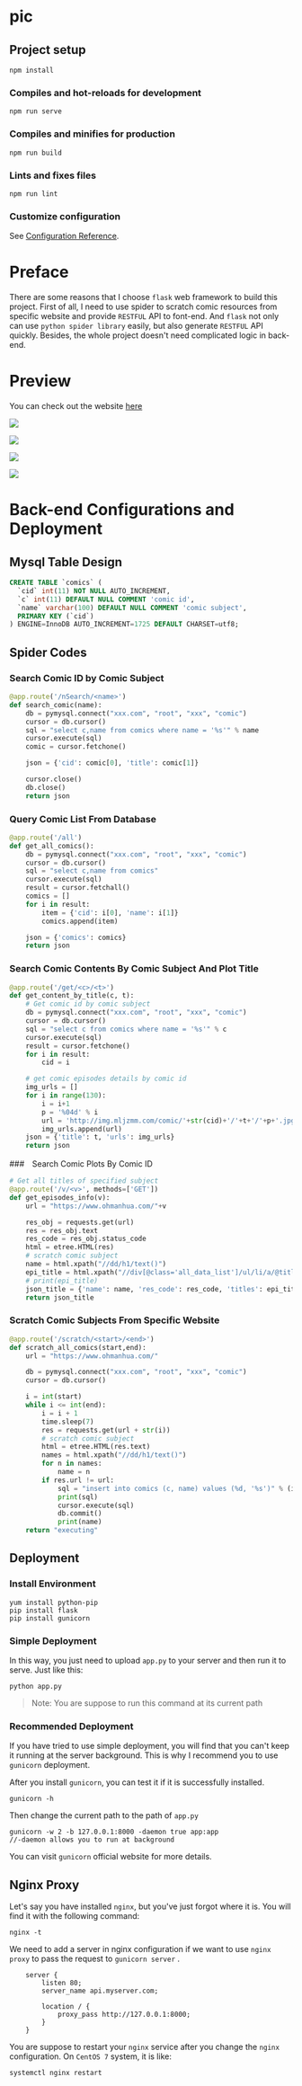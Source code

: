 # pic

## Project setup
```
npm install
```

### Compiles and hot-reloads for development
```
npm run serve
```

### Compiles and minifies for production
```
npm run build
```

### Lints and fixes files
```
npm run lint
```

### Customize configuration
See [Configuration Reference](https://cli.vuejs.org/config/).

# Preface

There are some reasons that I choose `flask` web framework to build this project. First of all, I need to use spider to scratch comic resources from specific website and provide `RESTFUL` API to font-end. And `flask` not only can use `python spider library` easily, but also generate `RESTFUL` API quickly. Besides, the whole project doesn't need complicated logic in back-end.

<!--more-->

# Preview

You can check out the website [here](http://manhua.ssange.com/)

![](/images/ComicHome.jpg)

![](/images/ComicImgHome.jpg)

![](/images/ComicPlot.jpg)

![](/images/ComicContent.jpg)



# Back-end Configurations and Deployment

## Mysql Table Design

```sql
CREATE TABLE `comics` (
  `cid` int(11) NOT NULL AUTO_INCREMENT,
  `c` int(11) DEFAULT NULL COMMENT 'comic id',
  `name` varchar(100) DEFAULT NULL COMMENT 'comic subject',
  PRIMARY KEY (`cid`)
) ENGINE=InnoDB AUTO_INCREMENT=1725 DEFAULT CHARSET=utf8;
```



## Spider Codes

### Search Comic ID by Comic Subject

```python
@app.route('/nSearch/<name>')
def search_comic(name):
    db = pymysql.connect("xxx.com", "root", "xxx", "comic")
    cursor = db.cursor()
    sql = "select c,name from comics where name = '%s'" % name
    cursor.execute(sql)
    comic = cursor.fetchone()

    json = {'cid': comic[0], 'title': comic[1]}

    cursor.close()
    db.close()
    return json
```

### Query Comic List From Database

```python
@app.route('/all')
def get_all_comics():
    db = pymysql.connect("xxx.com", "root", "xxx", "comic")
    cursor = db.cursor()
    sql = "select c,name from comics"
    cursor.execute(sql)
    result = cursor.fetchall()
    comics = []
    for i in result:
        item = {'cid': i[0], 'name': i[1]}
        comics.append(item)

    json = {'comics': comics}
    return json
```

### Search Comic Contents By Comic Subject And Plot Title

```python
@app.route('/get/<c>/<t>')
def get_content_by_title(c, t):
    # Get comic id by comic subject
    db = pymysql.connect("xxx.com", "root", "xxx", "comic")
    cursor = db.cursor()
    sql = "select c from comics where name = '%s'" % c
    cursor.execute(sql)
    result = cursor.fetchone()
    for i in result:
        cid = i

    # get comic episodes details by comic id
    img_urls = []
    for i in range(130):
        i = i+1
        p = '%04d' % i
        url = 'http://img.mljzmm.com/comic/'+str(cid)+'/'+t+'/'+p+'.jpg'
        img_urls.append(url)
    json = {'title': t, 'urls': img_urls}
    return json
```

###　Search Comic Plots By Comic ID

```python
# Get all titles of specified subject
@app.route('/v/<v>', methods=['GET'])
def get_episodes_info(v):
    url = "https://www.ohmanhua.com/"+v

    res_obj = requests.get(url)
    res = res_obj.text
    res_code = res_obj.status_code
    html = etree.HTML(res)
    # scratch comic subject
    name = html.xpath("//dd/h1/text()")
    epi_title = html.xpath("//div[@class='all_data_list']/ul/li/a/@title")
    # print(epi_title)
    json_title = {'name': name, 'res_code': res_code, 'titles': epi_title}
    return json_title
```

### Scratch Comic Subjects From Specific Website

```python
@app.route('/scratch/<start>/<end>')
def scratch_all_comics(start,end):
    url = "https://www.ohmanhua.com/"

    db = pymysql.connect("xxx.com", "root", "xxx", "comic")
    cursor = db.cursor()

    i = int(start)
    while i <= int(end):
        i = i + 1
        time.sleep(7)
        res = requests.get(url + str(i))
        # scratch comic subject
        html = etree.HTML(res.text)
        names = html.xpath("//dd/h1/text()")
        for n in names:
            name = n
        if res.url != url:
            sql = "insert into comics (c, name) values (%d, '%s')" % (i, name)
            print(sql)
            cursor.execute(sql)
            db.commit()
            print(name)
    return "executing"
```

## Deployment

### Install Environment

```
yum install python-pip
pip install flask
pip install gunicorn
```

### Simple Deployment

In this way, you just need to upload `app.py` to your server and then run it to serve. Just like this:

```
python app.py
```

> Note: You are suppose to run this command at its current path

### Recommended Deployment

If you have tried to use simple deployment, you will find that you can't keep it running at the server background. This is why I recommend you to use `gunicorn` deployment.

After you install `gunicorn`, you can test it if it is successfully installed.

```
gunicorn -h
```

Then change the current path to the path of `app.py`

```
gunicorn -w 2 -b 127.0.0.1:8000 -daemon true app:app
//-daemon allows you to run at background
```

You can visit `gunicorn` official website for more details.

## Nginx Proxy

Let's say you have installed `nginx`, but you've just forgot where it is. You will find it with the following command:

```
nginx -t
```

We need to add a server in nginx configuration if we want to use `nginx proxy` to pass the request to `gunicorn server` .

```
    server {
        listen 80; 
        server_name api.myserver.com; 

        location / { 
            proxy_pass http://127.0.0.1:8000;
        }
    }
```

You are suppose to restart your `nginx` service after you change the `nginx` configuration. On `CentOS 7` system, it is like:

```
systemctl nginx restart
```



